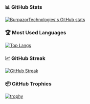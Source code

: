 ### 📊 GitHub Stats

[![BurpazorTechnologies's GitHub stats](https://github-readme-stats-seven-alpha-14.vercel.app/api?username=BurpazorTechnologies&show_icons=true&theme=dark)](https://github.com/BurpazorTechnologies/github-readme-stats)

### 🏆 Most Used Languages
[![Top Langs](https://github-readme-stats-seven-alpha-14.vercel.app/api/top-langs/?username=BurpazorTechnologies&layout=compact&langs_count=20&hide=html,css,scss,less,handlebars&theme=dark)](https://github.com/BurpazorTechnologies/github-readme-stats)

### 📈 GitHub Streak
[![GitHub Streak](https://github-readme-streak-stats.herokuapp.com?user=BurpazorTechnologies&theme=dark&hide_border=false)](https://git.io/streak-stats)

### 📦 GitHub Trophies
[![trophy](https://github-profile-trophy.vercel.app/?username=BurpazorTechnologies&theme=darkhub&no-frame=true&row=1&column=7)](https://github.com/ryo-ma/github-profile-trophy)
